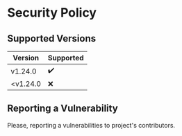# Security Policy

## Supported Versions

| Version  | Supported |
| -------- | --------- |
| v1.24.0  | ✔️         |
| <v1.24.0 | ❌        |

## Reporting a Vulnerability

Please, reporting a vulnerabilities to project's contributors.
